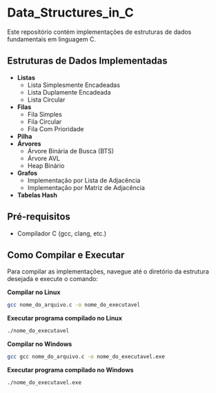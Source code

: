 # Data_Structures_in_C

Este repositório contém implementações de estruturas de dados fundamentais em linguagem C. 

## Estruturas de Dados Implementadas

- **Listas**
  - Lista Simplesmente Encadeadas
  - Lista Duplamente Encadeada
  - Lista Circular
- **Filas**
  - Fila Simples
  - Fila Circular
  - Fila Com Prioridade
- **Pilha**
- **Árvores**
  - Árvore Binária de Busca (BTS)
  - Árvore AVL
  - Heap Binário
- **Grafos**
  - Implementação por Lista de Adjacência
  - Implementação por Matriz de Adjacência
- **Tabelas Hash**

## Pré-requisitos

- Compilador C (gcc, clang, etc.)

## Como Compilar e Executar

Para compilar as implementações, navegue até o diretório da estrutura desejada e execute o comando:

**Compilar no Linux**
```bash
gcc nome_do_arquivo.c -o nome_do_executavel
````
**Executar programa compilado no Linux**
````bash
./nome_do_executavel
````
**Compilar no Windows**
````bash
gcc gcc nome_do_arquivo.c -o nome_do_executavel.exe
````
**Executar programa compilado no Windows**
````bash
./nome_do_executavel.exe
````
